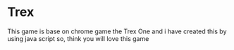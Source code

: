 # Trex
This game is base on chrome game the Trex One and i have created this by using java script so, think you will love this game
